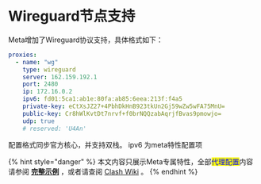 # Wireguard节点支持

Meta增加了Wireguard协议支持，具体格式如下：

```yaml
proxies:
  - name: "wg"
    type: wireguard
    server: 162.159.192.1
    port: 2480
    ip: 172.16.0.2
    ipv6: fd01:5ca1:ab1e:80fa:ab85:6eea:213f:f4a5
    private-key: eCtXsJZ27+4PbhDkHnB923tkUn2Gj59wZw5wFA75MnU=
    public-key: Cr8hWlKvtDt7nrvf+f0brNQQzabAqrjfBvas9pmowjo=
    udp: true
    # reserved: 'U4An'
```

配置格式同步官方核心，并支持双栈。 ipv6 为meta特性配置项&#x20;



{% hint style="danger" %}
本文内容只展示Meta专属特性，全部<mark style="color:blue;">代理配置</mark>内容请参阅 [**完整示例**](broken-reference) ，或者请查阅 [Clash Wiki](https://lancellc.gitbook.io/clash/clash-config-file/proxies) 。
{% endhint %}
